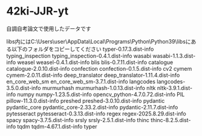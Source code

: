 # 42ki-JJR-yt
自調自考論文で使用したデータです

libs内にはC:\Users\user\AppData\Local\Programs\Python\Python39\libsにある以下のフォルダをコピーしてください
typer-0.17.3.dist-info
typing_inspection
typing_inspection-0.4.1.dist-info
wasabi
wasabi-1.1.3.dist-info
weasel
weasel-0.4.1.dist-info
blis
blis-0.7.11.dist-info
catalogue
catalogue-2.0.10.dist-info
confection
confection-0.1.5.dist-info
cv2
cymem
cymem-2.0.11.dist-info
deep_translator
deep_translator-1.11.4.dist-info
en_core_web_sm
en_core_web_sm-3.7.1.dist-info
langcodes
langcodes-3.5.0.dist-info
murmurhash
murmurhash-1.0.13.dist-info
nltk
nltk-3.9.1.dist-info
numpy
numpy-1.23.5.dist-info
opencv_python-4.7.0.72.dist-info
PIL
pillow-11.3.0.dist-info
preshed
preshed-3.0.10.dist-info
pydantic
pydantic_core
pydantic_core-2.33.2.dist-info
pydantic-2.11.7.dist-info
pytesseract
pytesseract-0.3.13.dist-info
regex
regex-2025.8.29.dist-info
spacy
spacy-3.7.5.dist-info
srsly
srsly-2.5.1.dist-info
thinc
thinc-8.2.5.dist-info
tqdm
tqdm-4.67.1.dist-info
typer
